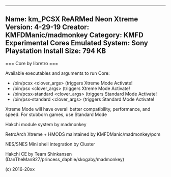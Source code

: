 -----------------------
Name: km_PCSX ReARMed Neon Xtreme
Version: 4-29-19
Creator: KMFDManic/madmonkey
Category: KMFD Experimental Cores
Emulated System: Sony Playstation 
Install Size: 794 KB
-----------------------
=== Core by libretro ===

Available executables and arguments to run Core:
- /bin/pcsx <rom> <clover_args> (triggers Xtreme Mode Activate!
- /bin/psx <rom> <clover_args> (triggers Xtreme Mode Activate!
- /bin/pcsx-standard <rom> <clover_args> (triggers Standard Mode Activate!
- /bin/psx-standard <rom> <clover_args> (triggers Standard Mode Activate!

Xtreme Mode will have overall better compatibility, performance, and speed.  For stubborn games, use Standard Mode

Hakchi module system by madmonkey

RetroArch Xtreme + HMODS maintained by KMFDManic/madmonkey/pcm

NES/SNES Mini shell integration by Cluster

Hakchi CE by Team Shinkansen (DanTheMan827/princess_daphie/skogaby/madmonkey)

(c) 2016-20xx
